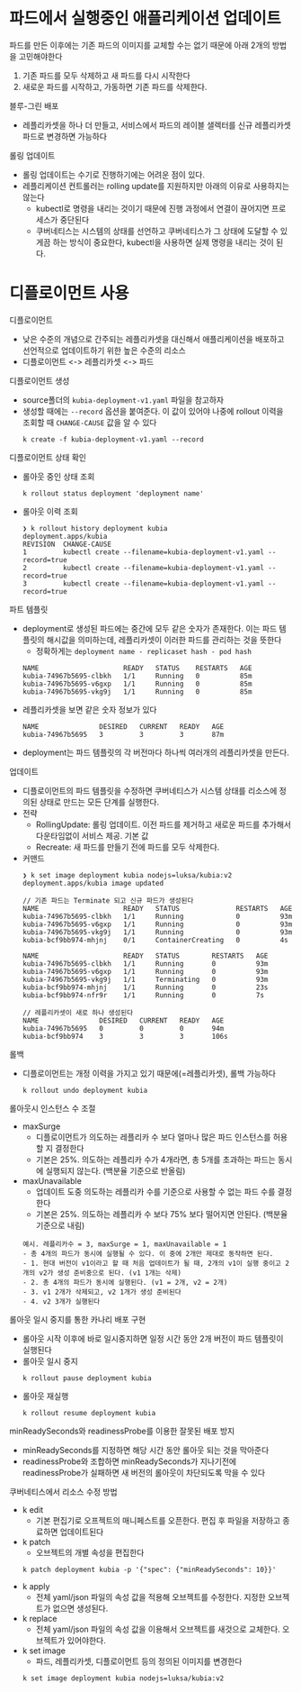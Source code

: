 # 파드에서 실행중인 애플리케이션 업데이트
파드를 만든 이후에는 기존 파드의 이미지를 교체할 수는 없기 때문에 아래 2개의 방법을 고민해야한다
1. 기존 파드를 모두 삭제하고 새 파드를 다시 시작한다
2. 새로운 파드를 시작하고, 가동하면 기존 파드를 삭제한다. 

블루-그린 배포
- 레플리카셋을 하나 더 만들고, 서비스에서 파드의 레이블 샐렉터를 신규 레플리카셋 파드로 변경하면 가능하다

롤링 업데이트
- 롤링 업데이트는 수기로 진행하기에는 어려운 점이 있다.
- 레플리케이션 컨트롤러는 rolling update를 지원하지만 아래의 이유로 사용하지는 않는다
   - kubectl로 명령을 내리는 것이기 때문에 진행 과정에서 연결이 끊어지면 프로세스가 중단된다
   - 쿠버네티스는 시스템의 상태를 선언하고 쿠버네티스가 그 상태에 도달할 수 있게끔 하는 방식이 중요한다, kubectl을 사용하면 실제 명령을 내리는 것이 된다. 

# 디플로이먼트 사용
디플로이먼트
- 낮은 수준의 개념으로 간주되는 레플리카셋을 대신해서 애플리케이션을 배포하고 선언적으로 업데이트하기 위한 높은 수준의 리소스
- 디플로이먼트 <-> 레플리카셋 <-> 파드

디플로이먼트 생성
- source폴더의 `kubia-deployment-v1.yaml` 파일을 참고하자
- 생성할 때에는 `--record` 옵션을 붙여준다. 이 값이 있어야 나중에 rollout 이력을 조회할 때 `CHANGE-CAUSE` 값을 알 수 있다
   ```
   k create -f kubia-deployment-v1.yaml --record
   ```

디플로이먼트 상태 확인
- 롤아웃 중인 상태 조회
   ```
   k rollout status deployment 'deployment name'
   ```
- 롤아웃 이력 조회
   ```
   ❯ k rollout history deployment kubia
   deployment.apps/kubia
   REVISION  CHANGE-CAUSE
   1         kubectl create --filename=kubia-deployment-v1.yaml --record=true
   2         kubectl create --filename=kubia-deployment-v1.yaml --record=true
   3         kubectl create --filename=kubia-deployment-v1.yaml --record=true
   ```

파트 템플릿
- deployment로 생성된 파드에는 중간에 모두 같은 숫자가 존재한다. 이는 파드 템플릿의 해시값을 의미하는데, 레플리카셋이 이러한 파드를 관리하는 것을 뜻한다
   - 정확하게는 `deployment name - replicaset hash - pod hash`
   ```
   NAME                     READY   STATUS    RESTARTS   AGE
   kubia-74967b5695-clbkh   1/1     Running   0          85m
   kubia-74967b5695-v6gxp   1/1     Running   0          85m
   kubia-74967b5695-vkg9j   1/1     Running   0          85m
   ```
- 레플리카셋을 보면 같은 숫자 정보가 있다
   ```
   NAME               DESIRED   CURRENT   READY   AGE
   kubia-74967b5695   3         3         3       87m
   ```
- deployment는 파드 템플릿의 각 버전마다 하나씩 여러개의 레플리카셋을 만든다. 


업데이트
- 디플로이먼트의 파드 템플릿을 수정하면 쿠버네티스가 시스템 상태를 리소스에 정의된 상태로 만드는 모든 단계를 실행한다. 
- 전략
   - RollingUpdate: 롤링 업데이트. 이전 파드를 제거하고 새로운 파드를 추가해서 다운타임없이 서비스 제공. 기본 값
   - Recreate: 새 파드를 만들기 전에 파드를 모두 삭제한다. 
- 커맨드
   ```
   ❯ k set image deployment kubia nodejs=luksa/kubia:v2
   deployment.apps/kubia image updated
   ```
   ```
   // 기존 파드는 Terminate 되고 신규 파드가 생성된다
   NAME                     READY   STATUS              RESTARTS   AGE
   kubia-74967b5695-clbkh   1/1     Running             0          93m
   kubia-74967b5695-v6gxp   1/1     Running             0          93m
   kubia-74967b5695-vkg9j   1/1     Running             0          93m
   kubia-bcf9bb974-mhjnj    0/1     ContainerCreating   0          4s

   NAME                     READY   STATUS        RESTARTS   AGE
   kubia-74967b5695-clbkh   1/1     Running       0          93m
   kubia-74967b5695-v6gxp   1/1     Running       0          93m
   kubia-74967b5695-vkg9j   1/1     Terminating   0          93m
   kubia-bcf9bb974-mhjnj    1/1     Running       0          23s
   kubia-bcf9bb974-nfr9r    1/1     Running       0          7s

   // 레플리카셋이 새로 하나 생성된다
   NAME               DESIRED   CURRENT   READY   AGE
   kubia-74967b5695   0         0         0       94m
   kubia-bcf9bb974    3         3         3       106s
   ```

롤백
- 디플로이먼트는 개정 이력을 가지고 있기 때문에(=레플리카셋), 롤백 가능하다
   ```
   k rollout undo deployment kubia
   ```

롤아웃시 인스턴스 수 조절
- maxSurge
   - 디플로이먼트가 의도하는 레플리카 수 보다 얼마나 많은 파드 인스턴스를 허용할 지 결정한다
   - 기본은 25%. 의도하는 레플리카 수가 4개라면, 총 5개를 초과하는 파드는 동시에 실행되지 않는다. (백분율 기준으로 반올림)
- maxUnavailable
   - 업데이트 도중 의도하는 레플리카 수를 기준으로 사용할 수 없는 파드 수를 결정한다
   - 기본은 25%. 의도하는 레플리카 수 보다 75% 보다 떨어지면 안된다. (백분율 기준으로 내림)
   ```
   예시. 레플리카수 = 3, maxSurge = 1, maxUnavailable = 1
   - 총 4개의 파드가 동시에 실행될 수 있다. 이 중에 2개만 제대로 동작하면 된다. 
   - 1. 현대 버전이 v1이라고 할 때 처음 업데이트가 될 때, 2개의 v1이 실행 중이고 2개의 v2가 생성 준비중으로 된다. (v1 1개는 삭제)
   - 2. 총 4개의 파드가 동시에 실행된다. (v1 = 2개, v2 = 2개)
   - 3. v1 2개가 삭제되고, v2 1개가 생성 준비된다
   - 4. v2 3개가 실행된다
   ```

롤아웃 일시 중지를 통한 카나리 배포 구현
- 롤아웃 시작 이후에 바로 일시중지하면 일정 시간 동안 2개 버전이 파드 템플릿이 실행된다
- 롤아웃 일시 중지
   ```
   k rollout pause deployment kubia
   ```
- 롤아웃 재실행
   ```
   k rollout resume deployment kubia
   ```

minReadySeconds와 readinessProbe를 이용한 잘못된 배포 방지
- minReadySeconds를 지정하면 해당 시간 동안 롤아웃 되는 것을 막아준다
- readinessProbe와 조합하면 minReadySeconds가 지나기전에 readinessProbe가 실패하면 새 버전의 롤아웃이 차단되도록 막을 수 있다

쿠버네티스에서 리소스 수정 방법
- k edit
   - 기본 편집기로 오프젝트의 매니페스트를 오픈한다. 편집 후 파일을 저장하고 종료하면 업데이트된다
- k patch
   - 오브젝트의 개별 속성을 편집한다
   ```
   k patch deployment kubia -p '{"spec": {"minReadySeconds": 10}}'
   ```
- k apply
   - 전체 yaml/json 파일의 속성 값을 적용해 오브젝트를 수정한다. 지정한 오브젝트가 없으면 생성된다. 
- k replace
   - 전체 yaml/json 파일의 속성 값을 이용해서 오브젝트를 새것으로 교체한다. 오브젝트가 있어야한다. 
- k set image
   - 파드, 레플리카셋, 디플로이먼트 등의 정의된 이미지를 변경한다
   ```
   k set image deployment kubia nodejs=luksa/kubia:v2
   ```
